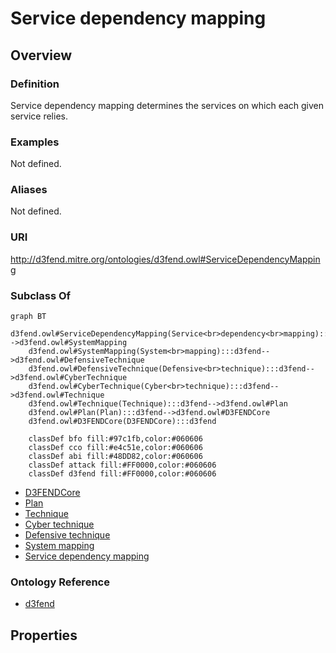 # Service dependency mapping

## Overview

### Definition
Service dependency mapping determines the services on which each given service relies.

### Examples
Not defined.

### Aliases
Not defined.

### URI
http://d3fend.mitre.org/ontologies/d3fend.owl#ServiceDependencyMapping

### Subclass Of
```mermaid
graph BT
    d3fend.owl#ServiceDependencyMapping(Service<br>dependency<br>mapping):::d3fend-->d3fend.owl#SystemMapping
    d3fend.owl#SystemMapping(System<br>mapping):::d3fend-->d3fend.owl#DefensiveTechnique
    d3fend.owl#DefensiveTechnique(Defensive<br>technique):::d3fend-->d3fend.owl#CyberTechnique
    d3fend.owl#CyberTechnique(Cyber<br>technique):::d3fend-->d3fend.owl#Technique
    d3fend.owl#Technique(Technique):::d3fend-->d3fend.owl#Plan
    d3fend.owl#Plan(Plan):::d3fend-->d3fend.owl#D3FENDCore
    d3fend.owl#D3FENDCore(D3FENDCore):::d3fend
    
    classDef bfo fill:#97c1fb,color:#060606
    classDef cco fill:#e4c51e,color:#060606
    classDef abi fill:#48DD82,color:#060606
    classDef attack fill:#FF0000,color:#060606
    classDef d3fend fill:#FF0000,color:#060606
```

- [D3FENDCore](/docs/ontology/reference/model/D3FENDCore/D3FENDCore.md)
- [Plan](/docs/ontology/reference/model/D3FENDCore/Plan/Plan.md)
- [Technique](/docs/ontology/reference/model/D3FENDCore/Plan/Technique/Technique.md)
- [Cyber technique](/docs/ontology/reference/model/D3FENDCore/Plan/Technique/Cyber%20technique/Cyber%20technique.md)
- [Defensive technique](/docs/ontology/reference/model/D3FENDCore/Plan/Technique/Cyber%20technique/Defensive%20technique/Defensive%20technique.md)
- [System mapping](/docs/ontology/reference/model/D3FENDCore/Plan/Technique/Cyber%20technique/Defensive%20technique/System%20mapping/System%20mapping.md)
- [Service dependency mapping](/docs/ontology/reference/model/D3FENDCore/Plan/Technique/Cyber%20technique/Defensive%20technique/System%20mapping/Service%20dependency%20mapping/Service%20dependency%20mapping.md)


### Ontology Reference
- [d3fend](http://d3fend.mitre.org/ontologies/d3fend.owl#)

## Properties
